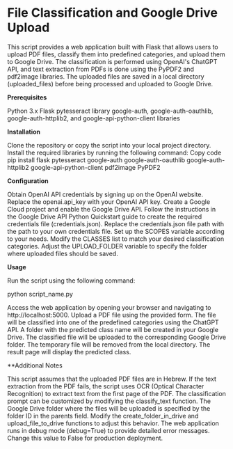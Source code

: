# File Classification and Google Drive Upload

This script provides a web application built with Flask that allows users to upload PDF files, classify them into predefined categories, and upload them to Google Drive. The classification is performed using OpenAI's ChatGPT API, and text extraction from PDFs is done using the PyPDF2 and pdf2image libraries. The uploaded files are saved in a local directory (uploaded_files) before being processed and uploaded to Google Drive.

**Prerequisites**

Python 3.x
Flask
pytesseract library
google-auth, google-auth-oauthlib, google-auth-httplib2, and google-api-python-client libraries

**Installation**

Clone the repository or copy the script into your local project directory.
Install the required libraries by running the following command:
Copy code
pip install flask pytesseract google-auth google-auth-oauthlib google-auth-httplib2 google-api-python-client pdf2image PyPDF2

**Configuration**

Obtain OpenAI API credentials by signing up on the OpenAI website.
Replace the openai.api_key with your OpenAI API key.
Create a Google Cloud project and enable the Google Drive API. Follow the instructions in the Google Drive API Python Quickstart guide to create the required credentials file (credentials.json).
Replace the credentials.json file path with the path to your own credentials file.
Set up the SCOPES variable according to your needs.
Modify the CLASSES list to match your desired classification categories.
Adjust the UPLOAD_FOLDER variable to specify the folder where uploaded files should be saved.

**Usage**

Run the script using the following command:

python script_name.py

Access the web application by opening your browser and navigating to http://localhost:5000.
Upload a PDF file using the provided form.
The file will be classified into one of the predefined categories using the ChatGPT API.
A folder with the predicted class name will be created in your Google Drive.
The classified file will be uploaded to the corresponding Google Drive folder.
The temporary file will be removed from the local directory.
The result page will display the predicted class.

**Additional Notes

This script assumes that the uploaded PDF files are in Hebrew.
If the text extraction from the PDF fails, the script uses OCR (Optical Character Recognition) to extract text from the first page of the PDF.
The classification prompt can be customized by modifying the classify_text function.
The Google Drive folder where the files will be uploaded is specified by the folder ID in the parents field. Modify the create_folder_in_drive and upload_file_to_drive functions to adjust this behavior.
The web application runs in debug mode (debug=True) to provide detailed error messages. Change this value to False for production deployment.

